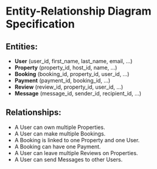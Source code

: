 # Entity-Relationship Diagram Specification

## Entities:
- **User** (user_id, first_name, last_name, email, ...)
- **Property** (property_id, host_id, name, ...)
- **Booking** (booking_id, property_id, user_id, ...)
- **Payment** (payment_id, booking_id, ...)
- **Review** (review_id, property_id, user_id, ...)
- **Message** (message_id, sender_id, recipient_id, ...)

## Relationships:
- A User can own multiple Properties.
- A User can make multiple Bookings.
- A Booking is linked to one Property and one User.
- A Booking can have one Payment.
- A User can leave multiple Reviews on Properties.
- A User can send Messages to other Users.
